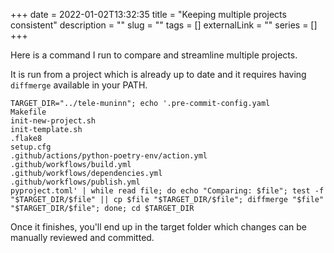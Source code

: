 +++
date = 2022-01-02T13:32:35
title = "Keeping multiple projects consistent"
description = ""
slug = ""
tags = []
externalLink = ""
series = []
+++
        
Here is a command I run to compare and streamline multiple projects.

It is run from a project which is already up to date and it requires having `diffmerge` available in your PATH.

```shell
TARGET_DIR="../tele-muninn"; echo '.pre-commit-config.yaml
Makefile
init-new-project.sh
init-template.sh
.flake8
setup.cfg
.github/actions/python-poetry-env/action.yml
.github/workflows/build.yml
.github/workflows/dependencies.yml
.github/workflows/publish.yml
pyproject.toml' | while read file; do echo "Comparing: $file"; test -f "$TARGET_DIR/$file" || cp $file "$TARGET_DIR/$file"; diffmerge "$file" "$TARGET_DIR/$file"; done; cd $TARGET_DIR
```

Once it finishes, you'll end up in the target folder which changes can be manually reviewed and committed.